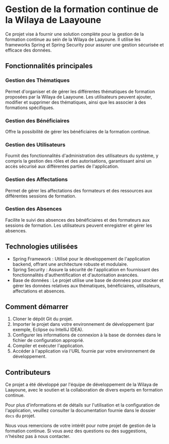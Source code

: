 # Gestion de la formation continue de la Wilaya de Laayoune

Ce projet vise à fournir une solution complète pour la gestion de la formation continue au sein de la Wilaya de Laayoune. 
Il utilise les frameworks Spring et Spring Security pour assurer une gestion sécurisée et efficace des données.

## Fonctionnalités principales

### Gestion des Thématiques

Permet d'organiser et de gérer les différentes thématiques de formation proposées par la Wilaya de Laayoune.
Les utilisateurs peuvent ajouter, modifier et supprimer des thématiques, ainsi que les associer à des formations spécifiques.

### Gestion des Bénéficiaires

Offre la possibilité de gérer les bénéficiaires de la formation continue.

### Gestion des Utilisateurs

Fournit des fonctionnalités d'administration des utilisateurs du système, y compris la gestion des rôles et des autorisations, 
garantissant ainsi un accès sécurisé aux différentes parties de l'application.

### Gestion des Affectations

Permet de gérer les affectations des formateurs et des ressources aux différentes sessions de formation.

### Gestion des Absences

Facilite le suivi des absences des bénéficiaires et des formateurs aux sessions de formation. 
Les utilisateurs peuvent enregistrer et gérer les absences.

## Technologies utilisées

- Spring Framework : Utilisé pour le développement de l'application backend, offrant une architecture robuste et modulaire.
- Spring Security : Assure la sécurité de l'application en fournissant des fonctionnalités d'authentification et d'autorisation avancées.
- Base de données : Le projet utilise une base de données pour stocker et gérer les données relatives aux thématiques, bénéficiaires, utilisateurs, affectations et absences.

## Comment démarrer

1. Cloner le dépôt Git du projet.
2. Importer le projet dans votre environnement de développement (par exemple, Eclipse ou IntelliJ IDEA).
3. Configurer les informations de connexion à la base de données dans le fichier de configuration approprié.
4. Compiler et exécuter l'application.
5. Accéder à l'application via l'URL fournie par votre environnement de développement.

## Contributeurs

Ce projet a été développé par l'équipe de développement de la Wilaya de Laayoune, avec le soutien et la collaboration de divers experts en formation continue.

Pour plus d'informations et de détails sur l'utilisation et la configuration de l'application, veuillez consulter la documentation fournie dans le dossier `docs` du projet.

Nous vous remercions de votre intérêt pour notre projet de gestion de la formation continue. Si vous avez des questions ou des suggestions, n'hésitez pas à nous contacter.
